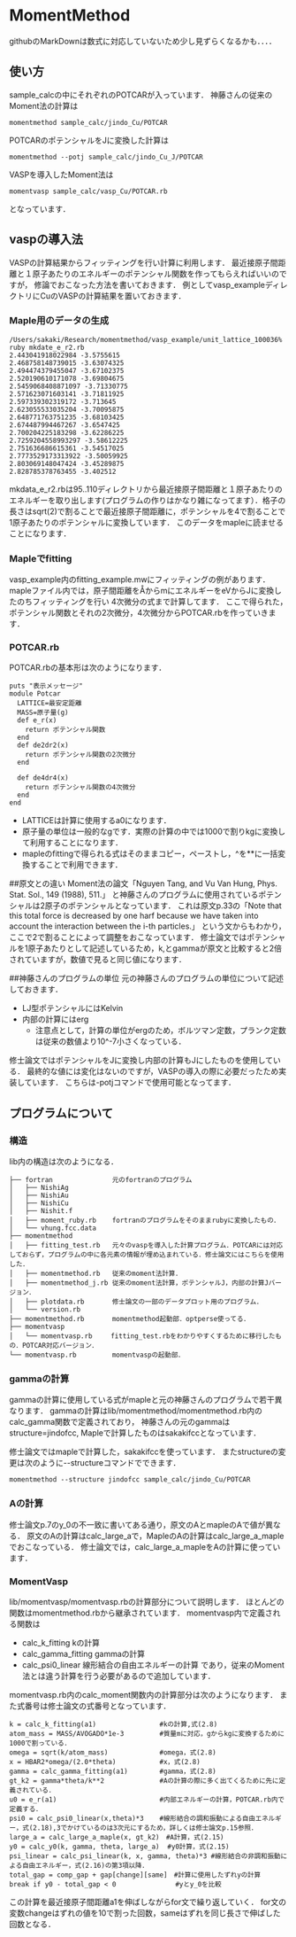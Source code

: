 # MomentMethod
githubのMarkDownは数式に対応していないため少し見ずらくなるかも．．．．

## 使い方
sample_calcの中にそれぞれのPOTCARが入っています．
神藤さんの従来のMoment法の計算は
```
momentmethod sample_calc/jindo_Cu/POTCAR
```
POTCARのポテンシャルをJに変換した計算は
```
momentmethod --potj sample_calc/jindo_Cu_J/POTCAR
```
VASPを導入したMoment法は
```
momentvasp sample_calc/vasp_Cu/POTCAR.rb
```
となっています．




## vaspの導入法
VASPの計算結果からフィッティングを行い計算に利用します．
最近接原子間距離と１原子あたりのエネルギーのポテンシャル関数を作ってもらえればいいのですが，
修論でおこなった方法を書いておきます．
例としてvasp_exampleディレクトリにCuのVASPの計算結果を置いておきます．
### Maple用のデータの生成
```
/Users/sakaki/Research/momentmethod/vasp_example/unit_lattice_100036% ruby mkdate_e_r2.rb
2.443041918022984 -3.5755615
2.468758148739015 -3.63074325
2.494474379455047 -3.67102375
2.520190610171078 -3.69804675
2.5459068408871097 -3.71330775
2.571623071603141 -3.71811925
2.597339302319172 -3.713645
2.623055533035204 -3.70095875
2.648771763751235 -3.68103425
2.674487994467267 -3.6547425
2.700204225183298 -3.62286225
2.7259204558993297 -3.58612225
2.751636686615361 -3.54517025
2.7773529173313922 -3.50059925
2.803069148047424 -3.45289875
2.828785378763455 -3.402512
```
mkdata_e_r2.rbは95..110ディレクトリから最近接原子間距離と１原子あたりのエネルギーを取り出します(プログラムの作りはかなり雑になってます）．格子の長さはsqrt(2)で割ることで最近接原子間距離に，ポテンシャルを4で割ることで1原子あたりのポテンシャルに変換しています．
このデータをmapleに読ませることになります．
### Mapleでfitting
vasp_example内のfitting_example.mwにフィッティングの例があります．
mapleファイル内では，原子間距離をÅからmにエネルギーをeVからJに変換したのちフィッティングを行い
4次微分の式まで計算してます．
ここで得られた，ポテンシャル関数とそれの2次微分，4次微分からPOTCAR.rbを作っていきます．

### POTCAR.rb
POTCAR.rbの基本形は次のようになります．
```
puts "表示メッセージ"
module Potcar
  LATTICE=最安定距離
  MASS=原子量(g)
  def e_r(x)
    return ポテンシャル関数
  end
  def de2dr2(x)
    return ポテンシャル関数の2次微分
  end

  def de4dr4(x)
    return ポテンシャル関数の4次微分
  end
end
```
* LATTICEは計算に使用するa0になります．
* 原子量の単位は一般的なgです．実際の計算の中では1000で割りkgに変換して利用することになります．
* mapleのfittingで得られる式はそのままコピー，ペーストし，^を**に一括変換することで利用できます．

##原文との違い
Moment法の論文「Nguyen Tang, and Vu Van Hung, Phys. Stat. Sol., 149 (1988), 511.」
と神藤さんのプログラムに使用されているポテンシャルは2原子のポテンシャルとなっています．
これは原文p.33の「Note that this total force is decreased by one harf because we have taken into account the interaction between the i-th particles.」
という文からもわかり，ここで2で割ることによって調整をおこなっています．
修士論文ではポテンシャルを1原子あたりとして記述しているため，k,とgammaが原文と比較すると2倍されていますが，数値で見ると同じ値になります．

##神藤さんのプログラムの単位
元の神藤さんのプログラムの単位について記述しておきます．
* LJ型ポテンシャルにはKelvin
* 内部の計算にはerg
  * 注意点として，計算の単位がergのため，ボルツマン定数，プランク定数は従来の数値より10^-7小さくなっている．

修士論文ではポテンシャルをJに変換し内部の計算もJにしたものを使用している．
最終的な値には変化はないのですが，VASPの導入の際に必要だったため実装しています．
こちらは-potjコマンドで使用可能となってます．

## プログラムについて
### 構造
lib内の構造は次のようになる．
```
├── fortran               元のfortranのプログラム
│   ├── NishiAg
│   ├── NishiAu
│   ├── NishiCu
│   ├── Nishit.f
│   ├── moment_ruby.rb    fortranのプログラムをそのままrubyに変換したもの．
│   └── vhung.fcc.data
├── momentmethod
│   ├── fitting_test.rb   元々のvaspを導入した計算プログラム．POTCARには対応しておらず，プログラムの中に各元素の情報が埋め込まれている．修士論文にはこちらを使用した．
│   ├── momentmethod.rb   従来のmoment法計算．
│   ├── momentmethod_j.rb 従来のmoment法計算，ポテンシャルJ，内部の計算Jバージョン．
│   ├── plotdata.rb       修士論文の一部のデータプロット用のプログラム．
│   └── version.rb
├── momentmethod.rb       momentmethod起動部．optperse使ってる．
├── momentvasp
│   └── momentvasp.rb　   fitting_test.rbをわかりやすくするために移行したもの．POTCAR対応バージョン．
└── momentvasp.rb         momentvaspの起動部．
```

### gammaの計算
gammaの計算に使用している式がmapleと元の神藤さんのプログラムで若干異なります．
gammaの計算はlib/momentmethod/momentmethod.rb内のcalc_gamma関数で定義されており，
神藤さんの元のgammaはstructure=jindofcc, Mapleで計算したものはsakakifccとなっています．

修士論文ではmapleで計算した，sakakifccを使っています．
またstructureの変更は次のように--structureコマンドでできます．
```
momentmethod --structure jindofcc sample_calc/jindo_Cu/POTCAR
```

### Aの計算
修士論文p.7のy_0の不一致に書いてある通り，原文のAとmapleのAで値が異なる．
原文のAの計算はcalc_large_aで，MapleのAの計算はcalc_large_a_mapleでおこなっている．
修士論文では，calc_large_a_mapleをAの計算に使っています．

### MomentVasp
lib/momentvasp/momentvasp.rbの計算部分について説明します．
ほとんどの関数はmomentmethod.rbから継承されています．
momentvasp内で定義される関数は
* calc_k_fitting kの計算
* calc_gamma_fitting gammaの計算
* calc_psi0_linear 線形結合の自由エネルギーの計算
であり，従来のMoment法とは違う計算を行う必要があるので追加しています．

momentvasp.rb内のcalc_moment関数内の計算部分は次のようになります．
また式番号は修士論文の式番号となっています．
```
k = calc_k_fitting(a1)                #kの計算,式(2.8)
atom_mass = MASS/AVOGADO*1e-3         #質量mに対応，gからkgに変換するために1000で割っている．
omega = sqrt(k/atom_mass)             #omega，式(2.8)
x = HBAR2*omega/(2.0*theta)           #x，式(2.8)
gamma = calc_gamma_fitting(a1)        #gamma，式(2.8)
gt_k2 = gamma*theta/k**2              #Aの計算の際に多く出てくるために先に定義されている．
u0 = e_r(a1)                          #内部エネルギーの計算，POTCAR.rb内で定義する．
psi0 = calc_psi0_linear(x,theta)*3    #線形結合の調和振動による自由エネルギー，式(2.18),3でかけているのは3次元にするため，詳しくは修士論文p.15参照．
large_a = calc_large_a_maple(x, gt_k2)　#A計算，式(2.15)
y0 = calc_y0(k, gamma, theta, large_a)  #y0計算，式(2.15)
psi_linear = calc_psi_linear(k, x, gamma, theta)*3 #線形結合の非調和振動による自由エネルギー，式(2.16)の第3項以降．
total_gap = comp_gap + gap[change][same]　#計算に使用したずれyの計算
break if y0 - total_gap < 0               #yとy_0を比較
```

この計算を最近接原子間距離a1を伸ばしながらfor文で繰り返していく．
for文の変数changeはずれの値を10で割った回数，sameはずれを同じ長さで伸ばした回数となる．
